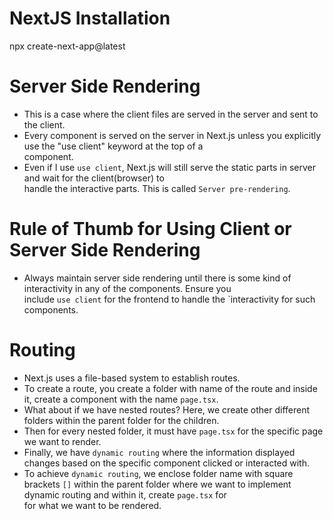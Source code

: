 # NextJS Installation
npx create-next-app@latest

# Server Side Rendering
- This is a case where the client files are served in the server and sent to the client.
- Every component is served on the server in Next.js unless you explicitly use the "use client" keyword at the top of a <br/> 
component.
- Even if I use `use client`, Next.js will still serve the static parts in server and wait for the client(browser) to <br/> 
handle the interactive parts. This is called `Server pre-rendering`.
# Rule of Thumb for Using Client or Server Side Rendering
- Always maintain server side rendering until there is some kind of interactivity in any of the components. Ensure you <br/>
include `use client` for the frontend to handle the `interactivity for such components.

# Routing
- Next.js uses a file-based system to establish routes.
- To create a route, you create a folder with name of the route and inside it, create a component with the name `page.tsx`.
- What about if we have nested routes? Here, we create other different folders within the parent folder for the children.
- Then for every nested folder, it must have `page.tsx` for the specific page we want to render.
- Finally, we have `dynamic routing` where the information displayed changes based on the specific component clicked or 
interacted with.
- To achieve `dynamic routing`, we enclose folder name with square brackets `[]` within the parent folder where we want to implement dynamic routing and within it, create `page.tsx` for <br/>
for what we want to be rendered.